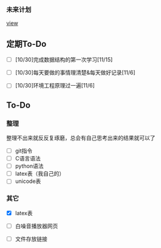 ### 未来计划

[view](https://krs1250.github.io/#/README)

## 定期To-Do

- [ ] [10/30]完成数据结构的第一次学习[11/15]
- [ ] [10/30]每天要做的事情理清楚&每天做好记录[11/6]
- [ ] [10/30]环境工程原理过一遍[11/6]



## To-Do

### 整理

整理不出来就反反复琢磨，总会有自己思考出来的结果就可以了

- [ ] git指令
- [ ] C语言语法
- [ ] python语法
- [ ] latex表（我自己的）
- [ ] unicode表

### 其它

- [x] latex表
- [ ] 白噪音播放器网页
- [ ] 文件存放链接

